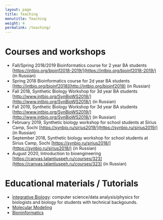 ```yaml
---
layout: page
title: Teaching
menutitle: Teaching
weight: 4
permalink: /teaching/
---
```


# Courses and workshops
- Fall/Spring 2018/2019 Bioinformatics course for 2 year BA students [https://intbio.org/bioinf2018-2019/](https://intbio.org/bioinf2018-2019/) (in Russian) 
- Spring 2018 Bioinformatics course for 2d year BA students [http://intbio.org/bioinf2018](http://intbio.org/bioinf2018) (in Russian)
- Fall 2018, Synthetic Biology Workshop for 3d year BA students [http://www.intbio.org/SynBioWS2018/](http://www.intbio.org/SynBioWS2018/) (in Russian)
- Fall 2019, Synthetic Biology Workshop for 3d year BA students [http://www.intbio.org/SynBioWS2019/](http://www.intbio.org/SynBioWS2018/) (in Russian)
- February 2019, Synthetic biology workshop for school students at Sirius Camp, Sochi [https://synbio.ru/sirius2019/](https://synbio.ru/sirius2019/) (in Russian)
- September 2018, Synthetic biology workshop for school students at Sirius Camp, Sochi [https://synbio.ru/sirius2018/](https://synbio.ru/sirius2018/) (in Russian)
- August 2020, Introduction to bioengineering [https://canvas.talantiuspeh.ru/courses/323](https://canvas.talantiuspeh.ru/courses/323) (in Russian)

# Educational materials / Tutorials

- [Integrative Biology](https://github.com/intbio/IntBioEdu): computer science/data analysis/physics for biologists and biology for students with technical backgounds. 
- [Molecular Modeling](https://github.com/intbio/MolModEdu)
- [Bioninformatics](https://github.com/intbio/BioInfEdu)

